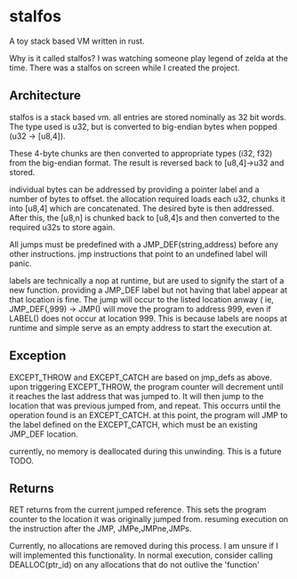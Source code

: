 # stalfos
A toy stack based VM written in rust.

Why is it called stalfos? I was watching someone play legend of zelda at the time. There was a stalfos on screen while I created the project.


## Architecture

stalfos is a stack based vm. all entries are stored nominally as 32 bit words. The type used is u32, but is converted to big-endian bytes when popped (u32 -> [u8,4]).

These 4-byte chunks are then converted to appropriate types (i32, f32) from the big-endian format. The result is reversed back to [u8,4]->u32 and stored.

individual bytes can be addressed by providing a pointer label and a number of bytes to offset. the allocation required loads each u32, chunks it into [u8,4] which are concatenated. The desired byte is then addressed.
 After this, the [u8,n] is chunked back to [u8,4]s and then converted to the required u32s to store again.
 


All jumps must be predefined with a JMP_DEF(string,address) before any other instructions. jmp instructions that point to an undefined label will panic.

labels are technically a nop at runtime, but are used to signify the start of a new function. providing a JMP_DEF label but not having that label appear at that location is fine.  The jump will occur to the listed location anway ( ie, JMP_DEF(<invalid>,999) -> JMP(<invalid>) will move the program to address 999, even if LABEL(<invalid>) does not occur at location 999. This is because labels are noops at runtime and simple serve as an empty address to start the execution at.


## Exception

EXCEPT_THROW and EXCEPT_CATCH are based on jmp_defs as above. upon triggering EXCEPT_THROW, the program counter will decrement until it reaches the last address that was jumped to. It will then jump to the location that was previous jumped from, and repeat. This occurrs until the operation found is an EXCEPT_CATCH. at this point, the program will JMP to the label defined on the EXCEPT_CATCH, which must be an existing JMP_DEF location.

currently, no memory is deallocated during this unwinding. This is a future TODO. 


## Returns

RET returns from the current jumped reference. This sets the program counter to the location it was originally jumped from. resuming execution on the instruction after the JMP, JMPe,JMPne,JMPs.
 
 Currently, no allocations are removed during this process. I am unsure if I will implemented this functionality. In normal execution, consider calling DEALLOC(ptr_id) on any allocations that do not outlive the 'function'
